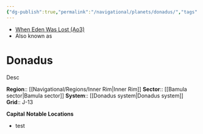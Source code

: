 ```yaml
---
{"dg-publish":true,"permalink":"/navigational/planets/donadus/","tags":["map","innerrim","bamula","planet","unfinished"],"noteIcon":"saber1"}
---
```


- [When Eden Was Lost (Ao3)](https://archiveofourown.org/works/19334440/chapters/45992584)
- Also known as 
# Donadus
Desc

**Region**::  [[Navigational/Regions/Inner Rim\|Inner Rim]]
**Sector**::  [[Bamula sector\|Bamula sector]]
**System**::  [[Donadus system\|Donadus system]]
**Grid**::  J-13

**Capital** 
**Notable Locations**
- test
